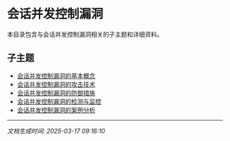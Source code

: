 # 会话并发控制漏洞

本目录包含与会话并发控制漏洞相关的子主题和详细资料。

## 子主题

- [会话并发控制漏洞的基本概念](session-concurrency/basic-concepts.md)
- [会话并发控制漏洞的攻击技术](session-concurrency/attack-techniques.md)
- [会话并发控制漏洞的防御措施](session-concurrency/defense-measures.md)
- [会话并发控制漏洞的检测与监控](session-concurrency/detection-monitoring.md)
- [会话并发控制漏洞的案例分析](session-concurrency/case-studies.md)

---

*文档生成时间: 2025-03-17 09:16:10*

